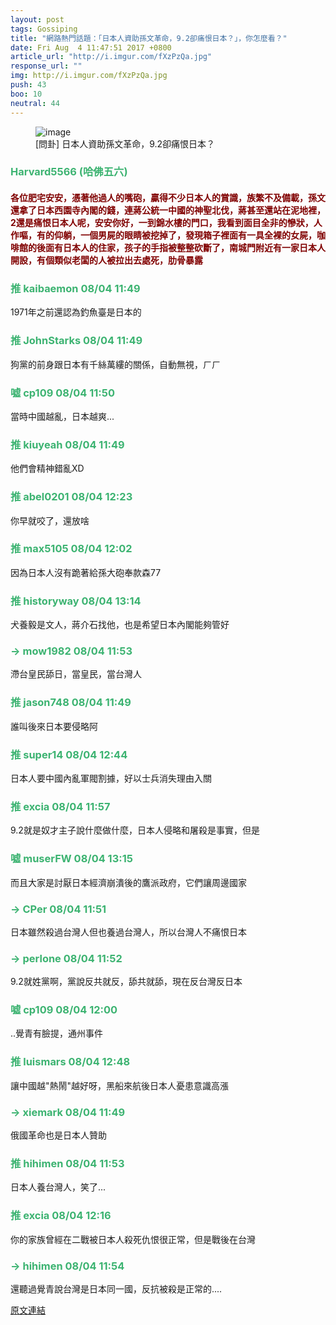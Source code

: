 ```yaml
---
layout: post
tags: Gossiping
title: "網路熱門話題：「日本人資助孫文革命，9.2卻痛恨日本？」，你怎麼看？"
date: Fri Aug  4 11:47:51 2017 +0800
article_url: "http://i.imgur.com/fXzPzQa.jpg"
response_url: ""
img: http://i.imgur.com/fXzPzQa.jpg
push: 43
boo: 10
neutral: 44
---
```


<figure>
<img src="http://i.imgur.com/fXzPzQa.jpg" alt="image">
<figcaption>
[問卦] 日本人資助孫文革命，9.2卻痛恨日本？
</figcaption>
</figure>



<h3 style="color:MediumSeaGreen;">Harvard5566 (哈佛五六)</h3>

<h4 style="color:Maroon;">各位肥宅安安，憑著他過人的嘴砲，贏得不少日本人的賞識，族繁不及備載，孫文還拿了日本西園寺內閣的錢，連蔣公統一中國的神聖北伐，蔣甚至還站在泥地裡，2還是痛恨日本人呢，安安你好，一到錦水樓的門口，我看到面目全非的慘狀，人作嘔，有的仰躺，一個男屍的眼睛被挖掉了，發現箱子裡面有一具全裸的女屍，咖啡館的後面有日本人的住家，孩子的手指被整整砍斷了，南城門附近有一家日本人開設，有個類似老闆的人被拉出去處死，肋骨暴露</h4>

<h3 style="color:MediumSeaGreen;">推 kaibaemon 08/04 11:49</h3>

<p>1971年之前還認為釣魚臺是日本的</p>

<h3 style="color:MediumSeaGreen;">推 JohnStarks 08/04 11:49</h3>

<p>狗黨的前身跟日本有千絲萬縷的關係，自動無視，ㄏㄏ</p>

<h3 style="color:MediumSeaGreen;">噓 cp109 08/04 11:50</h3>

<p>當時中國越亂，日本越爽...</p>

<h3 style="color:MediumSeaGreen;">推 kiuyeah 08/04 11:49</h3>

<p>他們會精神錯亂XD</p>

<h3 style="color:MediumSeaGreen;">推 abel0201 08/04 12:23</h3>

<p>你早就咬了，還放啥</p>

<h3 style="color:MediumSeaGreen;">推 max5105 08/04 12:02</h3>

<p>因為日本人沒有跪著給孫大砲奉款森77</p>

<h3 style="color:MediumSeaGreen;">推 historyway 08/04 13:14</h3>

<p>犬養毅是文人，蔣介石找他，也是希望日本內閣能夠管好</p>

<h3 style="color:MediumSeaGreen;">→ mow1982 08/04 11:53</h3>

<p>滯台皇民舔日，當皇民，當台灣人</p>

<h3 style="color:MediumSeaGreen;">推 jason748 08/04 11:49</h3>

<p>誰叫後來日本要侵略阿</p>

<h3 style="color:MediumSeaGreen;">推 super14 08/04 12:44</h3>

<p>日本人要中國內亂軍閥割據，好以士兵消失理由入關</p>

<h3 style="color:MediumSeaGreen;">推 excia 08/04 11:57</h3>

<p>9.2就是奴才主子說什麼做什麼，日本人侵略和屠殺是事實，但是</p>

<h3 style="color:MediumSeaGreen;">噓 muserFW 08/04 13:15</h3>

<p>而且大家是討厭日本經濟崩潰後的鷹派政府，它們讓周邊國家</p>

<h3 style="color:MediumSeaGreen;">→ CPer 08/04 11:51</h3>

<p>日本雖然殺過台灣人但也養過台灣人，所以台灣人不痛恨日本</p>

<h3 style="color:MediumSeaGreen;">→ perlone 08/04 11:52</h3>

<p>9.2就姓黨啊，黨說反共就反，舔共就舔，現在反台灣反日本</p>

<h3 style="color:MediumSeaGreen;">噓 cp109 08/04 12:00</h3>

<p>..覺青有臉提，通州事件</p>

<h3 style="color:MediumSeaGreen;">推 luismars 08/04 12:48</h3>

<p>讓中國越"熱鬧"越好呀，黑船來航後日本人憂患意識高漲</p>

<h3 style="color:MediumSeaGreen;">→ xiemark 08/04 11:49</h3>

<p>俄國革命也是日本人贊助</p>

<h3 style="color:MediumSeaGreen;">推 hihimen 08/04 11:53</h3>

<p>日本人養台灣人，笑了...</p>

<h3 style="color:MediumSeaGreen;">推 excia 08/04 12:16</h3>

<p>你的家族曾經在二戰被日本人殺死仇恨很正常，但是戰後在台灣</p>

<h3 style="color:MediumSeaGreen;">→ hihimen 08/04 11:54</h3>

<p>還聽過覺青說台灣是日本同一國，反抗被殺是正常的....</p>

<a href = "https://www.ptt.cc/bbs/Gossiping/M.1501818486.A.D6A.html">原文連結</a>

